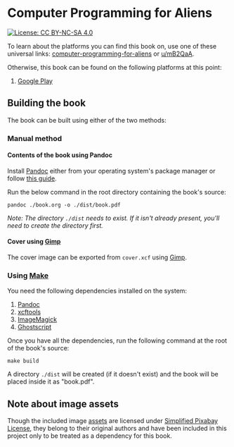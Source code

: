 # Computer Programming for Aliens

[![License: CC BY-NC-SA 4.0](https://licensebuttons.net/l/by-nc-sa/4.0/80x15.png)](https://creativecommons.org/licenses/by-nc-sa/4.0)

To learn about the platforms you can find this book on, use one of these universal links: [computer-programming-for-aliens](https://books2read.com/computer-programming-for-aliens) or [u/mB2QaA](https://books2read.com/u/3LVM5J).

Otherwise, this book can be found on the following platforms at this point:

1. [Google Play](https://play.google.com/store/books/details?id=-fycEAAAQBAJ)

## Building the book

The book can be built using either of the two methods:

### Manual method

#### Contents of the book using Pandoc

Install [Pandoc](https://pandoc.org) either from your operating system's package manager or follow [this guide](https://github.com/jgm/pandoc/blob/master/INSTALL.md).

Run the below command in the root directory containing the book's source:

    pandoc ./book.org -o ./dist/book.pdf

*Note: The directory `./dist` needs to exist. If it isn't already present, you'll need to create the directory first.*

#### Cover using [Gimp](https://www.gimp.org)

The cover image can be exported from `cover.xcf` using [Gimp](https://www.gimp.org).

### Using **[Make](https://www.gnu.org/software/make)**

You need the following dependencies installed on the system:

1. [Pandoc](https://pandoc.org)
2. [xcftools](http://henning.makholm.net/software)
3. [ImageMagick](https://imagemagick.org)
4. [Ghostscript](https://www.ghostscript.com)

Once you have all the dependencies, run the following command at the root of the book's source:

    make build

A directory `./dist` will be created (if it doesn't exist) and the book will be placed inside it as "book.pdf".

## Note about image assets

Though the included image [assets](assets) are licensed under [Simplified Pixabay License](https://pixabay.com/service/license), they belong to their original authors and have been included in this project only to be treated as a dependency for this book.
